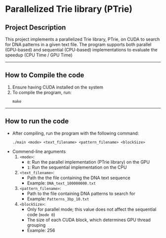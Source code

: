 # Parallelized Trie library (PTrie)

## Project Description
This project implements a parallelized Trie library, PTrie, on CUDA to search for DNA patterns in a given text file. The program supports both parallel (GPU-based) and sequential (CPU-based) implementations to evaluate the speedup (CPU Time / GPU Time)

---

## How to Compile the code
1. Ensure having CUDA installed on the system
2. To compile the program, run:
    ```
    make
    ```

---

## How to run the code
* After compiling, run the program with the following command:  
    ```
    ./main <mode> <text_filename> <pattern_filename> <blockSize>
    ```
* Commend-line arguments
    1. ```<mode>```: 
        * ```0```: Run the parallel implementation (PTrie library) on the GPU
        * ```1```: Run the sequential implementation on the CPU
    2. ```<text_filename>```: 
        * Path the the file containing the DNA text sequence
        * Example: ```DNA_text_100000000.txt```
    3. ```<pattern_filename>```:
        * Path to the file containing DNA patterns to search for
        * Example: ```Patterns_3bp_10.txt```
    4. ```<blockSize>```:
        * Only for parallel mode; this value does not affect the sequential code (```mode 0```)
        * The size of each CUDA block, which determines GPU thread grouping
        * Example: 256